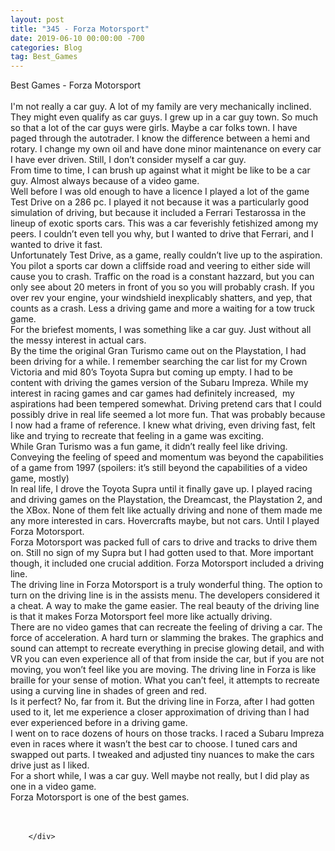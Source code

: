 ```yaml
---
layout: post
title: "345 - Forza Motorsport"
date: 2019-06-10 00:00:00 -700
categories: Blog
tag: Best_Games
---
```


<div class="blog-content">
				<div class="paragraph"><span><span>Best Games - Forza Motorsport</span></span><br><br><span><span>I'm not really a car guy. A lot of my family are very mechanically inclined. They might even qualify as car guys. I grew up in a car guy town. So much so that a lot of the car guys were girls. Maybe a car folks town. I have paged through the autotrader. I know the difference between a hemi and rotary. I change my own oil and have done minor maintenance on every car I have ever driven. Still, I don&rsquo;t consider myself a car guy. </span></span><br><span><span>From time to time, I can brush up against what it might be like to be a car guy. Almost always because of a video game.</span></span><br><span><span>Well before I was old enough to have a licence I played a lot of the game Test Drive on a 286 pc. I played it not because it was a particularly good simulation of driving, but because it included a Ferrari Testarossa in the lineup of exotic sports cars. This was a car feverishly fetishized among my peers. I couldn&rsquo;t even tell you why, but I wanted to drive that Ferrari, and I wanted to drive it fast. </span></span><br><span><span>Unfortunately Test Drive, as a game, really couldn&rsquo;t live up to the aspiration. You pilot a sports car down a cliffside road and veering to either side will cause you to crash. Traffic on the road is a constant hazzard, but you can only see about 20 meters in front of you so you will probably crash. If you over rev your engine, your windshield inexplicably shatters, and yep, that counts as a crash. Less a driving game and more a waiting for a tow truck game.</span></span><br><span><span>For the briefest moments, I was something like a car guy. Just without all the messy interest in actual cars.</span></span><br><span><span>By the time the original Gran Turismo came out on the Playstation, I had been driving for a while. I remember searching the car list for my Crown Victoria and mid 80&rsquo;s Toyota Supra but coming up empty. I had to be content with driving the games version of the Subaru Impreza. While my interest in racing games and car games had definitely increased, &nbsp;my aspirations had been tempered somewhat. Driving pretend cars that I could possibly drive in real life seemed a lot more fun. That was probably because I now had a frame of reference. I knew what driving, even driving fast, felt like and trying to recreate that feeling in a game was exciting. </span></span><br><span><span>While Gran Turismo was a fun game, it didn&rsquo;t really feel like driving. Conveying the feeling of speed and momentum was beyond the capabilities of a game from 1997 (spoilers: it&rsquo;s still beyond the capabilities of a video game, mostly)</span></span><br><span><span>In real life, I drove the Toyota Supra until it finally gave up. I played racing and driving games on the Playstation, the Dreamcast, the Playstation 2, and the XBox. None of them felt like actually driving and none of them made me any more interested in cars. Hovercrafts maybe, but not cars. Until I played Forza Motorsport.</span></span><br><span><span>Forza Motorsport was packed full of cars to drive and tracks to drive them on. Still no sign of my Supra but I had gotten used to that. More important though, it included one crucial addition. Forza Motorsport included a driving line. </span></span><br><span><span>The driving line in Forza Motorsport is a truly wonderful thing. The option to turn on the driving line is in the assists menu. The developers considered it a cheat. A way to make the game easier. The real beauty of the driving line is that it makes Forza Motorsport feel more like actually driving.</span></span><br><span><span>There are no video games that can recreate the feeling of driving a car. The force of acceleration. A hard turn or slamming the brakes. The graphics and sound can attempt to recreate everything in precise glowing detail, and with VR you can even experience all of that from inside the car, but if you are not moving, you won&rsquo;t feel like you are moving. The driving line in Forza is like braille for your sense of motion. What you can&rsquo;t feel, it attempts to recreate using a curving line in shades of green and red. </span></span><br><span><span>Is it perfect? No, far from it. But the driving line in Forza, after I had gotten used to it, let me experience a closer approximation of driving than I had ever experienced before in a driving game. </span></span><br><span><span>I went on to race dozens of hours on those tracks. I raced a Subaru Impreza even in races where it wasn&rsquo;t the best car to choose. I tuned cars and swapped out parts. I tweaked and adjusted tiny nuances to make the cars drive just as I liked.</span></span><br><span><span>For a short while, I was a car guy. Well maybe not really, but I did play as one in a video game. </span></span><br><span><span>Forza Motorsport is one of the best games.</span></span><br><br>&#8203;</div>

		</div>
        